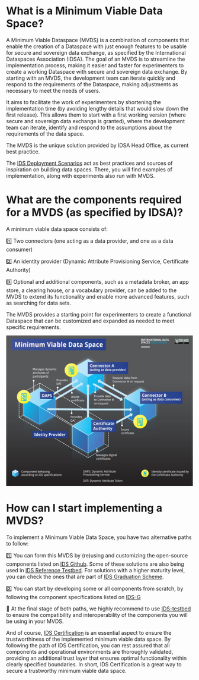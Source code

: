 # What is a Minimum Viable Data Space? 
A Minimum Viable Dataspace (MVDS) is a combination of components that enable the creation of a Dataspace with just enough features to be usable for secure and sovereign data exchange, as specified by the International Dataspaces Association (IDSA). The goal of an MVDS is to streamline the implementation process, making it easier and faster for experimenters to create a working Dataspace with secure and sovereign data exchange. By starting with an MVDS, the development team can iterate quickly and respond to the requirements of the Dataspace, making adjustments as necessary to meet the needs of users.

It aims to facilitate the work of experimenters by shortening the implementation time (by avoiding lengthy details that would slow down the first release). This allows them to start with a first working version (where secure and sovereign data exchange is granted), where the development team can iterate, identify and respond to the assumptions about the requirements of the data space. 

The MVDS is the unique solution provided by IDSA Head Office, as current best practice.

The [IDS Deployment Scenarios](https://github.com/International-Data-Spaces-Association/IDS-Deployment-Scenarios) act as best practices and sources of inspiration on building data spaces. There, you will find examples of implementation, along with experiments also run with MVDS.

# What are the components required for a MVDS (as specified by IDSA)?
A minimum viable data space consists of: 


1️⃣ Two connectors (one acting as a data provider, and one as a data consumer)

2️⃣ An identity provider (Dynamic Attribute Provisioning Service, Certificate Authority)

3️⃣ Optional and additional components, such as a metadata broker, an app store, a clearing house, or a vocabulary provider, can be added to the MVDS to extend its functionality and enable more advanced features, such as searching for data sets. 

The MVDS provides a starting point for experimenters to create a functional Dataspace that can be customized and expanded as needed to meet specific requirements.

![Minimum Viable Data Space](../pictures/mvds-visual.jpg)

# How can I start implementing a MVDS? 
To implement a Minimum Viable Data Space, you have two alternative paths to follow: 


:one: You can form this MVDS by (re)using and customizing the open-source components listed on [IDS Github](https://github.com/International-Data-Spaces-Association/idsa/blob/main/overview_repositories.md). Some of these solutions are also being used in [IDS Reference Testbed](../README.md). For solutions with a higher maturity level, you can check the ones that are part of [IDS Graduation Scheme](https://github.com/International-Data-Spaces-Association/idsa/blob/main/graduation_scheme/Projects.md).

:two: You can start by developing some or all components from scratch, by following the component specifications listed on [IDS-G](https://github.com/International-Data-Spaces-Association/IDS-G)

🚩 At the final stage of both paths, we highly recommend to use [IDS-testbed](https://github.com/International-Data-Spaces-Association/IDS-testbed) to ensure the compatibility and interoperability of the components you will be using in your MVDS.

And of course, [IDS Certification](https://internationaldataspaces.org/use/certification/) is an essential aspect to ensure the trustworthiness of the implemented minimum viable data space. By following the path of IDS Certification, you can rest assured that all components and operational environments are thoroughly validated, providing an additional trust layer that ensures optimal functionality within clearly specified boundaries. In short, IDS Certification is a great way to secure a trustworthy minimum viable data space.

